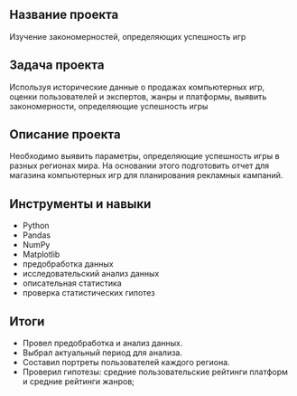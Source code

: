## Название проекта
Изучение закономерностей, определяющих успешность игр

## Задача проекта
Используя исторические данные о продажах компьютерных игр, оценки пользователей и экспертов, жанры и платформы, выявить закономерности, определяющие успешность игры 

## Описание проекта
Необходимо выявить параметры, определяющие успешность игры в разных регионах мира. 
На основании этого подготовить отчет для магазина компьютерных игр для планирования рекламных кампаний. 

## Инструменты и навыки
* Python
* Pandas
* NumPy
* Matplotlib
* предобработка данных
* исследовательский анализ данных
* описательная статистика
* проверка статистических гипотез

## Итоги
- Провел предобработка и анализ данных. 
- Выбрал актуальный период для анализа. 
- Составил портреты пользователей каждого региона. 
- Проверил гипотезы: средние пользовательские рейтинги платформ и средние рейтинги жанров;
